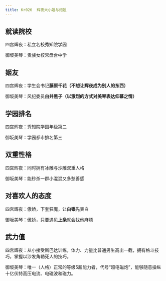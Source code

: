 ```yaml
---
title: Kr026  辉夜大小姐与炮姐
---
```



##  就读院校

四宫辉夜：私立名校秀知院学园

御坂美琴：贵族女校常盘台中学

## 姬友

四宫辉夜：学生会书记**藤原千花（不想让辉夜成为别人的东西）**

御坂美琴：风纪委员**白井黑子（以激烈的方式对美琴表达仰慕之情）**

## 学园排名

四宫辉夜：秀知院学园年级第二

御坂美琴：学园都市排名第三


## 双重性格

四宫辉夜：同时拥有冰雕与沙雕双重人格

御坂美琴：能秒杀一群小混混又多愁善感


## 对喜欢人的态度

四宫辉夜：傲娇，下套狂魔，让**白银**先表白

御坂美琴：傲娇，只要遇见**上条**就会找他麻烦


## 武力值

四宫辉夜：从小接受斯巴达训练，体力、力量比普通男生高出一截，拥有格斗技巧，掌握以沙发角勒死人的技巧。

御坂美琴：唯一（人格）正常的等级5超能力者，代号“超电磁炮”，能够随意操纵十亿伏特高压电流、电磁波和磁力。


